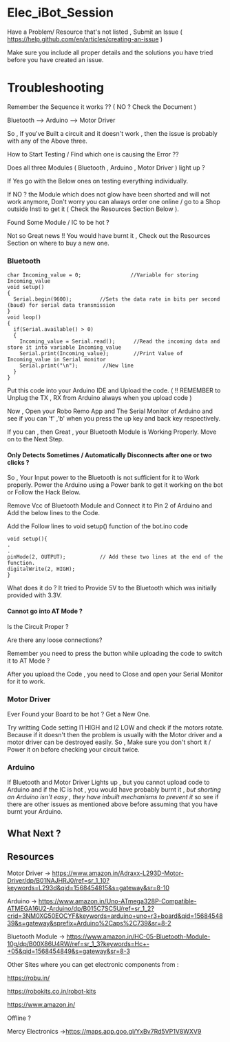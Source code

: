 # Elec_iBot_Session

Have a Problem/ Resource that's not listed , Submit an Issue ( https://help.github.com/en/articles/creating-an-issue ) 

Make sure you include all proper details and the solutions you have tried before you have created an issue.

# Troubleshooting 

Remember the Sequence it works ?? ( NO ? Check the Document )

Bluetooth --> Arduino --> Motor Driver 

So , If you've Built a circuit and it doesn't work , then the issue is probably with any of the Above three. 

How to Start Testing  / Find which one is causing the Error ??

Does all three Modules ( Bluetooth , Arduino , Motor Driver ) light up ? 

If Yes go with the Below ones on testing everything individually.

If NO ? the Module which does not glow have been shorted and will not work anymore, Don't worry you can always order one online / go to a Shop outside Insti to get it  ( Check the Resources Section Below ).

Found Some Module / IC to be hot ? 

Not so Great news !! You would have burnt it , Check out the Resources Section on where to buy a new one.

### Bluetooth 

```
char Incoming_value = 0;                //Variable for storing Incoming_value
void setup() 
{
  Serial.begin(9600);         //Sets the data rate in bits per second (baud) for serial data transmission
}
void loop()
{
  if(Serial.available() > 0)  
  {
    Incoming_value = Serial.read();      //Read the incoming data and store it into variable Incoming_value
    Serial.print(Incoming_value);        //Print Value of Incoming_value in Serial monitor
    Serial.print("\n");        //New line 
  }                            
} 
```
Put this code into your Arduino IDE and Upload the code. ( !! REMEMBER to Unplug the TX , RX from Arduino always when you upload code ) 

Now , Open your Robo Remo App and The Serial Monitor of Arduino and see if you can 'f' ,'b'  when you press the up key and back key respectively. 

If you can , then Great , your Bluetooth Module is Working Properly. Move on to the Next Step. 

#### Only Detects Sometimes / Automatically Disconnects after one or two clicks ? 

So , Your Input power to the Bluetooth is not sufficient for it to Work properly. Power the Arduino using a Power bank to get it working on the bot or Follow the Hack Below.

Remove Vcc of Bluetooth Module and Connect it to Pin 2 of Arduino and Add the below lines to the Code.

Add the Follow lines to void setup() function of the bot.ino code 

```
void setup(){
.
.
pinMode(2, OUTPUT);           // Add these two lines at the end of the function.
digitalWrite(2, HIGH);
}

```

What does it do ?  It tried to Provide 5V to the Bluetooth which was initially provided with 3.3V. 

#### Cannot go into AT Mode ? 

Is the Circuit Proper ? 

Are there any loose connections? 

Remember you need to press the button while uploading the code to switch it to AT Mode  ? 

After you upload the Code , you need to Close and open your Serial Monitor for it to work. 

### Motor Driver 

Ever Found your Board to be hot ? Get a New One.

Try writting Code setting l1 HIGH and l2 LOW and check if the motors rotate. Because if it doesn't then the problem is usually with the Motor driver and a motor driver can be destroyed easily. So , Make sure you don't short it / Power it on before checking your circuit twice.


### Arduino 

If Bluetooth and Motor Driver Lights up , but you cannot upload code to Arduino and if the IC is hot , you would have probably burnt it , *but shorting an Arduino isn't easy , they have inbuilt mechanisms to prevent it* so see if there are other issues as mentioned above before assuming that you have burnt your Arduino.



## What Next ? 

## Resources 

Motor Driver -> https://www.amazon.in/Adraxx-L293D-Motor-Driver/dp/B01NAJHRJ0/ref=sr_1_10?keywords=L293d&qid=1568454815&s=gateway&sr=8-10 

Arduino -> https://www.amazon.in/Uno-ATmega328P-Compatible-ATMEGA16U2-Arduino/dp/B015C7SC5U/ref=sr_1_2?crid=3NM0XG50EOCYF&keywords=arduino+uno+r3+board&qid=1568454839&s=gateway&sprefix=Arduino%2Caps%2C739&sr=8-2 

Bluetooth Module -> https://www.amazon.in/HC-05-Bluetooth-Module-10g/dp/B00X86U4RW/ref=sr_1_3?keywords=Hc+-+05&qid=1568454849&s=gateway&sr=8-3 

Other Sites where you can get electronic components from : 

https://robu.in/ 

https://robokits.co.in/robot-kits

https://www.amazon.in/

Offline ? 

Mercy Electronics ->https://maps.app.goo.gl/YxBv7Rd5VP1V8WXV9
